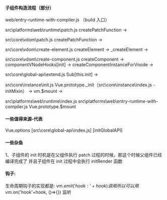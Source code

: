 #### 子组件构造流程（部分）
web/entry-runtime-with-compiler.js （build 入口）

src\platforms\web\runtime\patch.js
createPatchFunction ->

src\core\vdom\patch.js
createPatchFunction ->

src\core\vdom\create-element.js
createElement -> 
_createElement -> 

src\core\vdom\create-component.js
createComponent -> 
componentVNodeHooks[init] ->
createComponentInstanceForVnode ->

src\core\global-api\extend.js
Sub[this.init] -> 

src\core\instance\init.js
Vue.prototype._init（src\core\instance\index.js - initMixin） ->
vm.$mount ->

src\platforms\web\runtime\index.js
src\platforms\web\entry-runtime-with-compiler.js
Vue.prototype.$mount

#### 一些值得来源-代表
Vue.options [src\core\global-api\index.js] [initGlobalAPI]


#### 一些杂鱼
1、子组件的 init 时机是在父组件执行 patch 过程的时候，那这个时候父组件已经编译完成了
并且子组件在 init 过程中会执行 initRender 函数

#### 钩子:
生命周期钩子的实现都是: vm.$emit('hook:' + hook) 调用
所以可以用 vm.$on('hook'+hook, ()=>{}) 监听